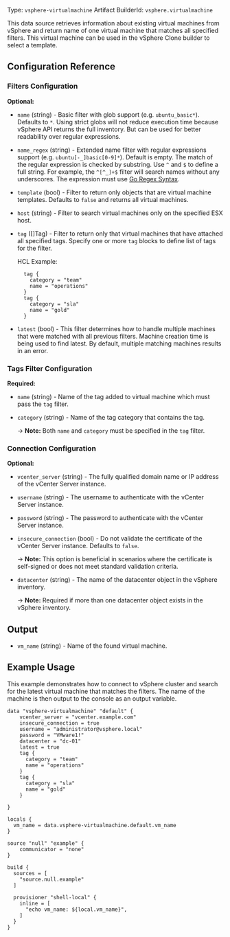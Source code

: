 Type: `vsphere-virtualmachine`
Artifact BuilderId: `vsphere.virtualmachine`

This data source retrieves information about existing virtual machines from vSphere
and return name of one virtual machine that matches all specified filters. This virtual
machine can be used in the vSphere Clone builder to select a template.

## Configuration Reference

### Filters Configuration

**Optional:**

<!-- Code generated from the comments of the Config struct in datasource/virtualmachine/data.go; DO NOT EDIT MANUALLY -->

- `name` (string) - Basic filter with glob support (e.g. `ubuntu_basic*`). Defaults to `*`.
  Using strict globs will not reduce execution time because vSphere API
  returns the full inventory. But can be used for better readability over
  regular expressions.

- `name_regex` (string) - Extended name filter with regular expressions support
  (e.g. `ubuntu[-_]basic[0-9]*`). Default is empty. The match of the
  regular expression is checked by substring. Use `^` and `$` to define a
  full string. For example, the `^[^_]+$` filter will search names
  without any underscores. The expression must use
  [Go Regex Syntax](https://pkg.go.dev/regexp/syntax).

- `template` (bool) - Filter to return only objects that are virtual machine templates.
  Defaults to `false` and returns all virtual machines.

- `host` (string) - Filter to search virtual machines only on the specified ESX host.

- `tag` ([]Tag) - Filter to return only that virtual machines that have attached all
  specified tags. Specify one or more `tag` blocks to define list of tags
   for the filter.

  HCL Example:

  ```hcl
  	tag {
  	  category = "team"
  	  name = "operations"
  	}
  	tag {
  	  category = "sla"
  	  name = "gold"
  	}
  ```

- `latest` (bool) - This filter determines how to handle multiple machines that were
  matched with all previous filters. Machine creation time is being used
  to find latest. By default, multiple matching machines results in an
  error.

<!-- End of code generated from the comments of the Config struct in datasource/virtualmachine/data.go; -->


### Tags Filter Configuration

**Required:**

<!-- Code generated from the comments of the Tag struct in datasource/virtualmachine/data.go; DO NOT EDIT MANUALLY -->

- `name` (string) - Name of the tag added to virtual machine which must pass the `tag`
  filter.

- `category` (string) - Name of the tag category that contains the tag.

  -> **Note:** Both `name` and `category` must be specified in the `tag`
  filter.

<!-- End of code generated from the comments of the Tag struct in datasource/virtualmachine/data.go; -->


### Connection Configuration

**Optional:**

<!-- Code generated from the comments of the ConnectConfig struct in builder/vsphere/common/step_connect.go; DO NOT EDIT MANUALLY -->

- `vcenter_server` (string) - The fully qualified domain name or IP address of the vCenter Server
  instance.

- `username` (string) - The username to authenticate with the vCenter Server instance.

- `password` (string) - The password to authenticate with the vCenter Server instance.

- `insecure_connection` (bool) - Do not validate the certificate of the vCenter Server instance.
  Defaults to `false`.

  -> **Note:** This option is beneficial in scenarios where the certificate
  is self-signed or does not meet standard validation criteria.

- `datacenter` (string) - The name of the datacenter object in the vSphere inventory.

  -> **Note:** Required if more than one datacenter object exists in the
  vSphere inventory.

<!-- End of code generated from the comments of the ConnectConfig struct in builder/vsphere/common/step_connect.go; -->


## Output

<!-- Code generated from the comments of the DatasourceOutput struct in datasource/virtualmachine/data.go; DO NOT EDIT MANUALLY -->

- `vm_name` (string) - Name of the found virtual machine.

<!-- End of code generated from the comments of the DatasourceOutput struct in datasource/virtualmachine/data.go; -->


## Example Usage

This example demonstrates how to connect to vSphere cluster and search for the latest virtual machine
that matches the filters. The name of the machine is then output to the console as an output variable.
```hcl
data "vsphere-virtualmachine" "default" {
    vcenter_server = "vcenter.example.com"
    insecure_connection = true
    username = "administrator@vsphere.local"
    password = "VMware1!"
    datacenter = "dc-01"
    latest = true
    tag {
	  category = "team"
	  name = "operations"
	}
	tag {
	  category = "sla"
	  name = "gold"
	}

}

locals {
  vm_name = data.vsphere-virtualmachine.default.vm_name
}

source "null" "example" {
    communicator = "none"
}

build {
  sources = [
    "source.null.example"
  ]

  provisioner "shell-local" {
    inline = [
      "echo vm_name: ${local.vm_name}",
    ]
  }
}
```
